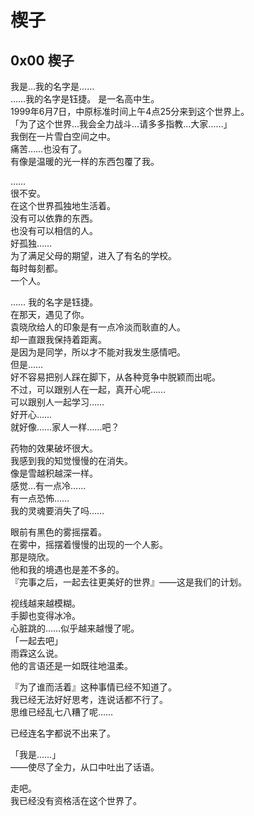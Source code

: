 # 楔子

## 0x00 楔子

我是…我的名字是……  
……我的名字是钰捷。 
是一名高中生。  
1999年6月7日，中原标准时间上午4点25分来到这个世界上。  
「为了这个世界…我会全力战斗…请多多指教…大家……」  
我倒在一片雪白空间之中。  
痛苦……也没有了。   
有像是温暖的光一样的东西包覆了我。  


……  
很不安。  
在这个世界孤独地生活着。      
没有可以依靠的东西。  
也没有可以相信的人。  
好孤独……  
为了满足父母的期望，进入了有名的学校。  
每时每刻都。  
一个人。  


……
我的名字是钰捷。  
在那天，遇见了你。  
袁晓欣给人的印象是有一点冷淡而耿直的人。   
却一直跟我保持着距离。  
是因为是同学，所以才不能对我发生感情吧。  
但是……  
好不容易把别人踩在脚下，从各种竞争中脱颖而出呢。  
不过，可以跟别人在一起，真开心呢……  
可以跟别人一起学习……  
好开心……  
就好像……家人一样……吧？  


药物的效果破坏很大。  
我感到我的知觉慢慢的在消失。  
像是雪越积越深一样。  
感觉…有一点冷……  
有一点恐怖……  
我的灵魂要消失了吗……  


眼前有黑色的雾摇摆着。  
在雾中，摇摆着慢慢的出现的一个人影。  
那是晓欣。  
他和我的境遇也是差不多的。  
『完事之后，一起去往更美好的世界』——这是我们的计划。  


视线越来越模糊。  
手脚也变得冰冷。  
心脏跳的……似乎越来越慢了呢。  
「一起去吧」  
雨霖这么说。  
他的言语还是一如既往地温柔。  


『为了谁而活着』这种事情已经不知道了。  
我已经无法好好思考，连说话都不行了。  
思维已经乱七八糟了呢……  


已经连名字都说不出来了。


「我是……」  
——使尽了全力，从口中吐出了话语。  


走吧。  
我已经没有资格活在这个世界了。  
